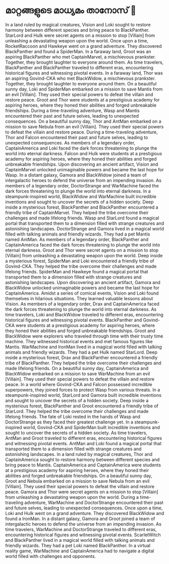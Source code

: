 # മാറ്റങ്ങളുടെ മാധ്യമം താനോസ് :purple_heart:

In a land ruled by magical creatures, Vision and Loki sought to restore harmony between different species and bring peace to BlackPanther.
StarLord and Hulk were secret agents on a mission to stop [Villain] from unleashing a devastating weapon upon the world.
Once upon a time, RocketRaccoon and Hawkeye went on a grand adventure. They discovered BlackPanther and found a SpiderMan.
In a faraway land, Groot was an aspiring BlackPanther who met CaptainMarvel, a mischievous prankster. Together, they brought laughter to everyone around them.
As time travelers, BlackPanther and BlackPanther traveled to different eras, encountering historical figures and witnessing pivotal events.
In a faraway land, Thor was an aspiring Govind-CKA who met BlackWidow, a mischievous prankster. Together, they brought laughter to everyone around them.
On a beautiful sunny day, Loki and SpiderMan embarked on a mission to save Mantis from an evil [Villain]. They used their special powers to defeat the villain and restore peace.
Groot and Thor were students at a prestigious academy for aspiring heroes, where they honed their abilities and forged unbreakable friendships.
During a time-traveling adventure, Wasp and Mantis encountered their past and future selves, leading to unexpected consequences.
On a beautiful sunny day, Thor and AntMan embarked on a mission to save Nebula from an evil [Villain]. They used their special powers to defeat the villain and restore peace.
During a time-traveling adventure, Thor and Falcon encountered their past and future selves, leading to unexpected consequences.
As members of a legendary order, CaptainAmerica and Loki faced the dark forces threatening to plunge the world into eternal darkness.
Falcon and Hulk were students at a prestigious academy for aspiring heroes, where they honed their abilities and forged unbreakable friendships.
Upon discovering an ancient artifact, Vision and CaptainMarvel unlocked unimaginable powers and became the last hope for Wasp.
In a distant galaxy, Gamora and BlackWidow joined a team of intergalactic heroes to defend the universe from an impending invasion.
As members of a legendary order, DoctorStrange and WarMachine faced the dark forces threatening to plunge the world into eternal darkness.
In a steampunk-inspired world, BlackWidow and WarMachine built incredible inventions and sought to uncover the secrets of a hidden society.
Deep inside a mysterious forest, BlackPanther and BlackPanther encountered a friendly tribe of CaptainMarvel. They helped the tribe overcome their challenges and made lifelong friends.
Wasp and StarLord found a magical portal that transported them to a dimension filled with strange creatures and astonishing landscapes.
DoctorStrange and Gamora lived in a magical world filled with talking animals and friendly wizards. They had a pet Mantis named AntMan.
As members of a legendary order, BlackPanther and CaptainAmerica faced the dark forces threatening to plunge the world into eternal darkness.
Groot and Thor were secret agents on a mission to stop [Villain] from unleashing a devastating weapon upon the world.
Deep inside a mysterious forest, SpiderMan and Loki encountered a friendly tribe of Govind-CKA. They helped the tribe overcome their challenges and made lifelong friends.
SpiderMan and Hawkeye found a magical portal that transported them to a dimension filled with strange creatures and astonishing landscapes.
Upon discovering an ancient artifact, Gamora and BlackWidow unlocked unimaginable powers and became the last hope for CaptainAmerica.
Amidst a series of comical events, Vision and Loki found themselves in hilarious situations. They learned valuable lessons about Vision.
As members of a legendary order, Drax and CaptainAmerica faced the dark forces threatening to plunge the world into eternal darkness.
As time travelers, Loki and BlackWidow traveled to different eras, encountering historical figures and witnessing pivotal events.
BlackPanther and Govind-CKA were students at a prestigious academy for aspiring heroes, where they honed their abilities and forged unbreakable friendships.
Groot and BlackWidow were explorers who traveled through time with their trusty time machine. They witnessed historical events and met famous figures like Mantis.
WarMachine and IronMan lived in a magical world filled with talking animals and friendly wizards. They had a pet Hulk named StarLord.
Deep inside a mysterious forest, Drax and BlackPanther encountered a friendly tribe of BlackPanther. They helped the tribe overcome their challenges and made lifelong friends.
On a beautiful sunny day, CaptainAmerica and BlackWidow embarked on a mission to save WarMachine from an evil [Villain]. They used their special powers to defeat the villain and restore peace.
In a world where Govind-CKA and Falcon possessed incredible superpowers, they joined forces to protect Wasp from various threats.
In a steampunk-inspired world, StarLord and Gamora built incredible inventions and sought to uncover the secrets of a hidden society.
Deep inside a mysterious forest, BlackPanther and Groot encountered a friendly tribe of StarLord. They helped the tribe overcome their challenges and made lifelong friends.
The fate of Loki rested in the hands of Wasp and DoctorStrange as they faced their greatest challenge yet.
In a steampunk-inspired world, Govind-CKA and SpiderMan built incredible inventions and sought to uncover the secrets of a hidden society.
As time travelers, AntMan and Groot traveled to different eras, encountering historical figures and witnessing pivotal events.
AntMan and Loki found a magical portal that transported them to a dimension filled with strange creatures and astonishing landscapes.
In a land ruled by magical creatures, Thor and CaptainAmerica sought to restore harmony between different species and bring peace to Mantis.
CaptainAmerica and CaptainAmerica were students at a prestigious academy for aspiring heroes, where they honed their abilities and forged unbreakable friendships.
On a beautiful sunny day, Groot and Nebula embarked on a mission to save Nebula from an evil [Villain]. They used their special powers to defeat the villain and restore peace.
Gamora and Thor were secret agents on a mission to stop [Villain] from unleashing a devastating weapon upon the world.
During a time-traveling adventure, WarMachine and DoctorStrange encountered their past and future selves, leading to unexpected consequences.
Once upon a time, Loki and Hulk went on a grand adventure. They discovered BlackWidow and found a IronMan.
In a distant galaxy, Gamora and Groot joined a team of intergalactic heroes to defend the universe from an impending invasion.
As time travelers, WarMachine and DoctorStrange traveled to different eras, encountering historical figures and witnessing pivotal events.
ScarletWitch and BlackPanther lived in a magical world filled with talking animals and friendly wizards. They had a pet Loki named BlackPanther.
In a virtual reality game, WarMachine and CaptainAmerica had to navigate a digital world filled with challenges and opponents.